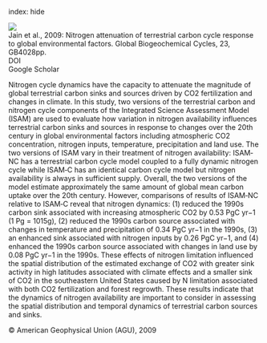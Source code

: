 index: hide

<div class="Citation">
    <div class="Citation-thumb CitationThumb-linked"  data-href="https://doi.org/10.1029/2009gb003519">
      <img src="https://static.claimspace.cloud/climate-study-static/refs/thumbs/6/Jain_et_al_2009-thumb.png" />
    </div>

  <div class="Citation-body">
    <div class="Citation-text">Jain et al., 2009: Nitrogen attenuation of terrestrial carbon cycle response to global environmental factors. <span class="Article-journal">Global Biogeochemical Cycles, </span><span class="Article-volume">23, </span>GB4028pp.</div>
    <div class="Citation-links">
      <div class="CitationLink" data-href="https://doi.org/10.1029/2009gb003519">
        <div class="CitationLink-icon CitationLink-Doi"></div>
        <div class="CitationLink-text">DOI</div>
      </div>
      <div class="CitationLink" data-href="https://scholar.google.com/scholar?q=10.1029/2009gb003519">
        <div class="CitationLink-icon CitationLink-Scholar"></div>
        <div class="CitationLink-text">Google Scholar</div>
      </div>
    </div>
  </div>
</div>

Nitrogen cycle dynamics have the capacity to attenuate the magnitude of global terrestrial carbon sinks and sources driven by CO2 fertilization and changes in climate. In this study, two versions of the terrestrial carbon and nitrogen cycle components of the Integrated Science Assessment Model (ISAM) are used to evaluate how variation in nitrogen availability influences terrestrial carbon sinks and sources in response to changes over the 20th century in global environmental factors including atmospheric CO2 concentration, nitrogen inputs, temperature, precipitation and land use. The two versions of ISAM vary in their treatment of nitrogen availability: ISAM‐NC has a terrestrial carbon cycle model coupled to a fully dynamic nitrogen cycle while ISAM‐C has an identical carbon cycle model but nitrogen availability is always in sufficient supply. Overall, the two versions of the model estimate approximately the same amount of global mean carbon uptake over the 20th century. However, comparisons of results of ISAM‐NC relative to ISAM‐C reveal that nitrogen dynamics: (1) reduced the 1990s carbon sink associated with increasing atmospheric CO2 by 0.53 PgC yr−1 (1 Pg = 1015g), (2) reduced the 1990s carbon source associated with changes in temperature and precipitation of 0.34 PgC yr−1 in the 1990s, (3) an enhanced sink associated with nitrogen inputs by 0.26 PgC yr−1, and (4) enhanced the 1990s carbon source associated with changes in land use by 0.08 PgC yr−1 in the 1990s. These effects of nitrogen limitation influenced the spatial distribution of the estimated exchange of CO2 with greater sink activity in high latitudes associated with climate effects and a smaller sink of CO2 in the southeastern United States caused by N limitation associated with both CO2 fertilization and forest regrowth. These results indicate that the dynamics of nitrogen availability are important to consider in assessing the spatial distribution and temporal dynamics of terrestrial carbon sources and sinks.

<div class="Citation-copy">
&copy; American Geophysical Union (AGU), 2009
</div>